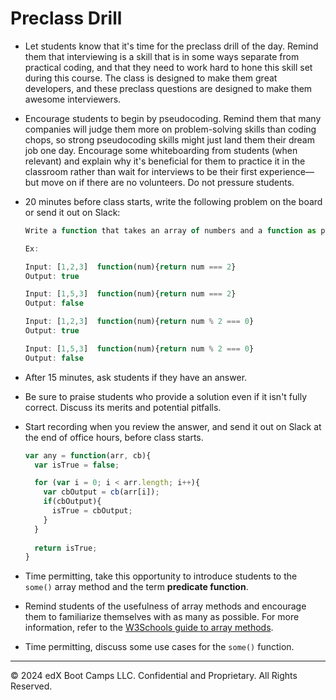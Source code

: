 # Preclass Drill

* Let students know that it's time for the preclass drill of the day. Remind them that interviewing is a skill that is in some ways separate from practical coding, and that they need to work hard to hone this skill set during this course. The class is designed to make them great developers, and these preclass questions are designed to make them awesome interviewers.

* Encourage students to begin by pseudocoding. Remind them that many companies will judge them more on problem-solving skills than coding chops, so strong pseudocoding skills might just land them their dream job one day. Encourage some whiteboarding from students (when relevant) and explain why it's beneficial for them to practice it in the classroom rather than wait for interviews to be their first experience—but move on if there are no volunteers. Do not pressure students.

* 20 minutes before class starts, write the following problem on the board or send it out on Slack:

  ```js
  Write a function that takes an array of numbers and a function as parameters. The function parameter should return true if the input meets a certain condition or false otherwise. Your function should return true if the function parameter returns true for _any_ of the array elements in the array parameter or false otherwise. 

  Ex:

  Input: [1,2,3]  function(num){return num === 2}
  Output: true

  Input: [1,5,3]  function(num){return num === 2}
  Output: false

  Input: [1,2,3]  function(num){return num % 2 === 0}
  Output: true

  Input: [1,5,3]  function(num){return num % 2 === 0}
  Output: false
  ```

* After 15 minutes, ask students if they have an answer.

* Be sure to praise students who provide a solution even if it isn't fully correct. Discuss its merits and potential pitfalls.

* Start recording when you review the answer, and send it out on Slack at the end of office hours, before class starts.

  ```js
  var any = function(arr, cb){
    var isTrue = false;

    for (var i = 0; i < arr.length; i++){
      var cbOutput = cb(arr[i]);
      if(cbOutput){
        isTrue = cbOutput;
      }
    }
    
    return isTrue;
  }
  ```

* Time permitting, take this opportunity to introduce students to the `some()` array method and the term **predicate function**.

* Remind students of the usefulness of array methods and encourage them to familiarize themselves with as many as possible. For more information, refer to the [W3Schools guide to array methods](https://www.w3schools.com/jsref/jsref_obj_array.asp).

* Time permitting, discuss some use cases for the `some()` function.

---
© 2024 edX Boot Camps LLC. Confidential and Proprietary. All Rights Reserved.

